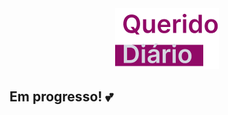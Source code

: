 <!-- Querido Diário . . . -->
<div style="text-align: center;">
    <img src="Group 2.png" alt="imagem" />
</div>



## Em progresso! 💕
